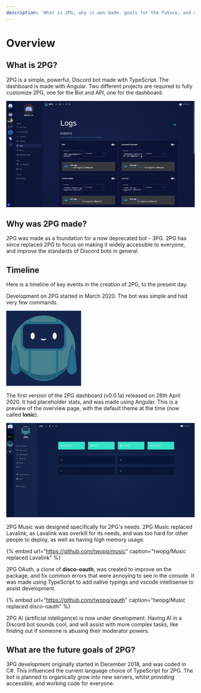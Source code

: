 ```yaml
---
description: 'What is 2PG, why it was made, goals for the future, and more.'
---
```


# Overview

## What is 2PG?

2PG is a simple, powerful, Discord bot made with TypeScript. The dashboard is made with Angular. Two different projects are required to fully customize 2PG, one for the Bot and API, one for the dashboard.

![Guild logs send messages in a channel when something happens.](../../../.gitbook/assets/image%20%2818%29%20%281%29.png)

## Why was 2PG made?

2PG was made as a foundation for a now deprecated bot - 3PG. 2PG has since replaced 2PG to focus on making it widely accessible to everyone, and improve the standards of Discord bots in general.

## Timeline

Here is a timeline of key events in the creation of 2PG, to the present day.

Development on 2PG started in March 2020. The bot was simple and had very few commands.

![2PG Discord Avatar](../../../.gitbook/assets/image%20%2824%29.png)

The first version of the 2PG dashboard \(v0.0.1a\) released on 26th April 2020. It had placeholder stats, and was made using Angular. This is a preview of the overview page, with the default theme at the time \(now called **Ionic**\).

![First Dashboard - v0.0.1a](../../../.gitbook/assets/image%20%2836%29.png)

2PG Music was designed specifically for 2PG's needs. 2PG Music replaced Lavalink, as Lavalink was overkill for its needs, and was too hard for other people to deploy, as well as having high memory usage.

{% embed url="https://github.com/twopg/music" caption="twopg/Music replaced Lavalink" %}

2PG OAuth, a clone of **disco-oauth**, was created to improve on the package, and fix common errors that were annoying to see in the console. It was made using TypeScript to add native typings and vscode intellisense to assist development.

{% embed url="https://github.com/twopg/oauth" caption="twopg/Music replaced disco-oauth" %}

2PG AI \(artificial intelligence\) is now under development. Having AI in a Discord bot sounds cool, and will assist with more complex tasks, like finding out if someone is abusing their moderator powers.

## What are the future goals of 2PG?

3PG development originally started in December 2018, and was coded in C\#. This influenced the current language choice of TypeScript for 2PG. The bot is planned to organically grow into new servers, whilst providing accessible, and working code for everyone.

